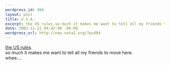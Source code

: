 ```yaml
--- 
wordpress_id: 404
layout: post
title: U.S.A.
excerpt: the US rules.so much it makes me want to tell all my friends to move here.whee....
date: 2002-11-21 04:42:40 -06:00
wordpress_url: http://new.nata2.org/?p=404
---
```

<A href="http://www.foxnews.com/story/0,2933,70992,00.html">the US rules</a>.<br/>so much it makes me want to tell all my friends to move here.<br/>whee....
